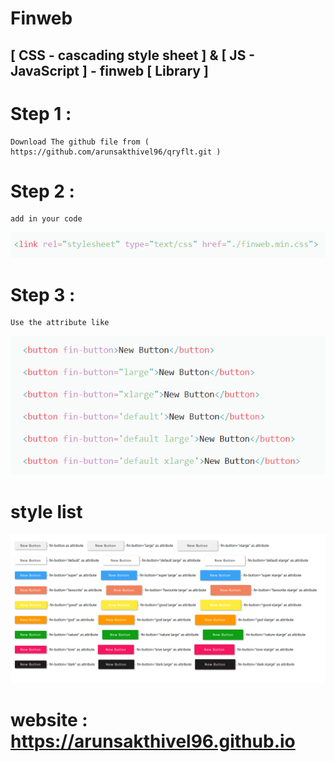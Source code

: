 # Finweb
## [ CSS - cascading style sheet ] &amp; [ JS - JavaScript  ] - finweb [ Library ]
# Step 1 :
	Download The github file from ( https://github.com/arunsakthivel96/qryflt.git )
# Step 2 :
	add in your code 

![Alt text](https://github.com/arunsakthivel96/Finweb/blob/master/img-finweb/linkcode.png?raw=true " link add code")
# Step 3 : 
	Use the attribute like

![Alt text](https://github.com/arunsakthivel96/Finweb/blob/master/img-finweb/method.png?raw=true " Use The Attribute Like This ")


# style list 
![Alt text](https://github.com/arunsakthivel96/Finweb/blob/master/img-finweb/btn-output.png?raw=true "Button Style Sample [Dev] * ")

# website : https://arunsakthivel96.github.io